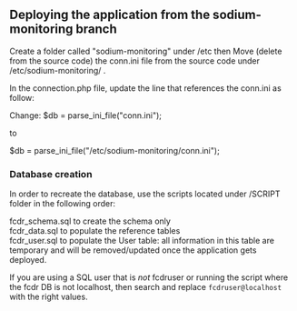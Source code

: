 <h2>Deploying the application from the sodium-monitoring branch</h2>

Create a folder called "sodium-monitoring" under /etc then
Move (delete from the source code) the conn.ini file from the source code under /etc/sodium-monitoring/ .

In the connection.php file, update the line that references the conn.ini as follow:

Change: $db = parse_ini_file("conn.ini");

to

$db = parse_ini_file("/etc/sodium-monitoring/conn.ini");

<h3>Database creation</h3>
In order to recreate the database, use the scripts located under /SCRIPT folder in the following order:

fcdr_schema.sql to create the schema only <br>
fcdr_data.sql to populate the reference tables <br>
fcdr_user.sql to populate the User table: all information in this table are temporary and will be removed/updated once the application gets deployed. 

If you are using a SQL user that is *not* fcdruser or running the script where the fcdr DB is not localhost, then search and replace `fcdruser@localhost` with the right values. 
